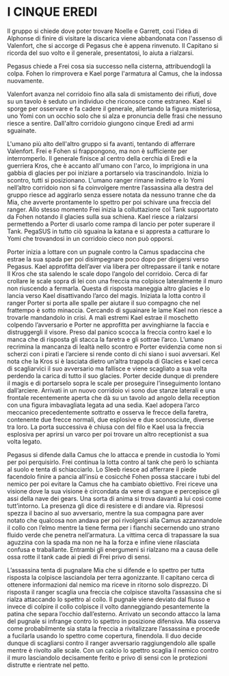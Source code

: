 # I CINQUE EREDI

Il gruppo si chiede dove poter trovare Noelle e Garrett, così l'idea di Alphonse di finire di visitare la discarica viene abbandonata con l'assenso di Valenfort, che si accorge di Pegasus che è appena rinvenuto. Il Capitano si ricorda del suo volto e il generale, presentatosi, lo aiuta a rialzarsi. 

Pegasus chiede a Frei cosa sia successo nella cisterna, attribuendogli la colpa. Fohen lo rimprovera e Kael porge l'armatura al Camus, che la indossa nuovamente.

Valenfort avanza nel corridoio fino alla sala di smistamento dei rifiuti, dove su un tavolo è seduto un individuo che riconosce come estraneo. Kael si sporge per osservare e fa cadere il generale, allertando la figura misteriosa, uno Yomi con un occhio solo che si alza e pronuncia delle frasi che nessuno riesce a sentire. Dall'altro corridoio giungono cinque Eredi ad armi sguainate.

L'umano più alto dell'altro gruppo si fa avanti, tentando di afferrare Valenfort. Frei e Fohen si frappongono, ma non è sufficiente per interromperlo. Il generale finisce al centro della cerchia di Eredi e la guerriera Kros, che è accanto all'umano con l'arco, lo imprigiona in una gabbia di glacies per poi iniziare a portarselo via trascinandolo. Inizia lo scontro, tutti si posizionano. L'umano ranger rimane indietro e lo Yomi nell’altro corridoio non si fa coinvolgere mentre l’assassina alla destra del gruppo riesce ad aggirarlo senza essere notata da nessuno tranne che da Mia, che avverte prontamente lo spettro per poi schivare una freccia del ranger. Allo stesso momento Frei inizia la colluttazione col Tank supportato da Fohen notando il glacies sulla sua schiena. Kael riesce a rialzarsi permettendo a Porter di usarlo come rampa di lancio per poter superare il Tank. PegaSUS in tutto ciò sguaina la katana e si appresta a catturare lo Yomi che trovandosi in un corridoio cieco non può opporsi.

Porter inizia a lottare con un pugnale contro la Camus spadaccina che estrae la sua spada per poi disimpegnare poco dopo per dirigersi verso Pegasus. Kael approfitta dell’aver via libera per oltrepassare il tank e notare Il Kros che sta salendo le scale dopo l’angolo del corridoio. Cerca di far crollare le scale sopra di lei con una freccia ma colpisce lateralmente il muro non riuscendo a fermarla. Questa di risposta maneggia altro glacies e lo lancia verso Kael disattivando l’arco del magis. Iniziata la lotta contro il ranger Porter si porta alle spalle per aiutare il suo compagno che nel frattempo è sotto minaccia. Cercando di sguainare le lame Kael non riesce a trovarle mandandolo in crisi. A mali estremi Kael estrae il moschetto colpendo l’avversario e Porter ne approfitta per avvinghiarne la faccia e distruggergli il visore. Preso dal panico scocca la freccia contro kael e lo manca che di risposta gli stacca la faretra e gli sottrae l’arco. L’umano recrimina la mancanza di lealtà nello scontro e Porter evidenzia come non si scherzi con i pirati e l’arciere si rende conto di chi siano i suoi avversari. Kel nota che la Kros si è lasciata dietro un’altra trappola di Glacies e kael cerca di scagliarvici il suo avversario ma fallisce e viene scagliato a sua volta perdendo la carica di tutto il suo glacies. Porter decide dunque di prendere il magis e di portarselo sopra le scale per proseguire l’inseguimento lontano dall’arciere. Arrivati in un nuovo corridoio vi sono due stanze laterali e una frontale recentemente aperta che dà su un tavolo ad angolo della reception con una figura imbavagliata legata ad una sedia. Kael adopera l’arco meccanico precedentemente sottratto e osserva le frecce della faretra, contenente due frecce normali, due esplosive e due sconosciute, diverse tra loro. La porta successiva è chiusa con del filo e Kael usa la freccia esplosiva per aprirsi un varco per poi trovare un altro receptionist a sua volta legato.

Pegasus si difende dalla Camus che lo attacca e prende in custodia lo Yomi per poi perquisirlo.
Frei continua la lotta contro al tank che però lo schianta al suolo e tenta di schiacciarlo. Lo Sleeb riesce ad afferrare il piede facendolo finire a pancia all’insù e cosicché Fohen possa staccare i tubi del nemico per poi evitare la Camus che ha cambiato obiettivo. Frei riceve una visione dove la sua visione è circondata da vene di sangue e percepisce gli assi della nave dei gears. Una sorta di anima si trova davanti a lui così come tutt’intorno. La presenza gli dice di resistere e di andare via. Ripresosi spezza il bacino al suo avversario, mentre la sua compagna pare aver notato che qualcosa non andava per poi rivolgersi alla Camus azzannandole il collo con l’elmo mentre la tiene ferma per i fianchi secernendo uno strano fluido verde che penetra nell’armatura. La vittima cerca di trapassare la sua aguzzina con la spada ma non ne ha la forza e infine viene rilasciata confusa e traballante. Entrambi gli energumeni si rialzano ma a causa delle ossa rotte il tank cade ai piedi di Frei privo di sensi.

L’assassina tenta di pugnalare Mia che si difende e lo spettro per tutta risposta la colpisce lasciandola per terra agonizzante. Il capitano cerca di ottenere informazioni dal nemico ma riceve in ritorno solo disprezzo. Di risposta il ranger scaglia una freccia che colpisce stavolta l’assassina che si rialza attaccando lo spettro al collo. Il pugnale viene deviato dal flusso e invece di colpire il collo colpisce il volto danneggiando pesantemente la patina che separa l’occhio dall’esterno. Arrivato un secondo attacco la lama del pugnale si infrange contro lo spettro in posizione difensiva. Mia osserva come probabilmente sia stata la freccia a rivitalizzare l’assassina e procede a fucilarla usando lo spettro come copertura, finendola. Il duo decide dunque di scagliarsi contro il ranger avversario raggiungendolo alle spalle mentre è rivolto alle scale. Con un calcio lo spettro scaglia il nemico contro il muro lasciandolo decisamente ferito e privo di sensi con le protezioni distrutte e rientrate nel petto.
